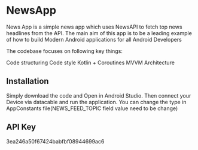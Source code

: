 # NewsApp

News App is a simple news app which uses NewsAPI to fetch top news headlines from the API. The main aim of this app is to be a leading example of how to build Modern Android applications for all Android Developers

The codebase focuses on following key things:

Code structuring
Code style
Kotlin + Coroutines
MVVM Architecture


## Installation
Simply download the code and Open in Android Studio. Then connect your Device via datacable and run the application.
You can change the type in AppConstants file(NEWS_FEED_TOPIC field value need to be change)


## API Key
3ea246a50f67424babfbf08944699ac6